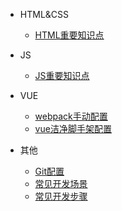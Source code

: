 - HTML&CSS

  - [HTML重要知识点](./html/1.html总结.md)

- JS

  - [JS重要知识点](./js/2.JS.md)

- VUE

  - [webpack手动配置](./vue/1.webpack配置.md)
  - [vue洁净脚手架配置](./vue/2.vue洁净脚手架配置.md)

- 其他

  - [Git配置](./js/3.git配置步骤.md)
  - [常见开发场景](./js/1.常见开发场景代码.md)
  - [常见开发步骤](./js/4.常见开发场景步骤.md)